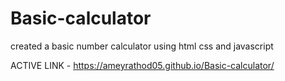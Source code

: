 # Basic-calculator
created a basic number calculator using html css and javascript

ACTIVE LINK - https://ameyrathod05.github.io/Basic-calculator/
